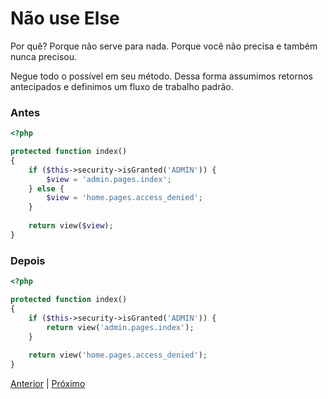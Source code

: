 # Não use Else

Por quê? Porque não serve para nada. Porque você não precisa e também nunca precisou.

Negue todo o possível em seu método. Dessa forma assumimos retornos antecipados e definimos um fluxo de trabalho padrão.

### Antes

```php
<?php

protected function index()
{
    if ($this->security->isGranted('ADMIN')) {
        $view = 'admin.pages.index';
    } else {
        $view = 'home.pages.access_denied';
    }
    
    return view($view);
}
```

### Depois

```php
<?php

protected function index()
{
    if ($this->security->isGranted('ADMIN')) {
        return view('admin.pages.index');
    }
    
    return view('home.pages.access_denied');
}
```

[Anterior](/role-01.md) | [Próximo](/role-03.md)
